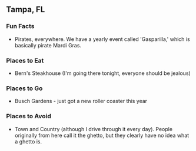 ## Tampa, FL

### Fun Facts
- Pirates, everywhere.  We have a yearly event called 'Gasparilla,' which is basically pirate Mardi Gras.

### Places to Eat
- Bern's Steakhouse (I'm going there tonight, everyone should be jealous)

### Places to Go
- Busch Gardens - just got a new roller coaster this year

### Places to Avoid
- Town and Country (although I drive through it every day).  People originally from here call it the ghetto, but they clearly have no idea what a ghetto is.

